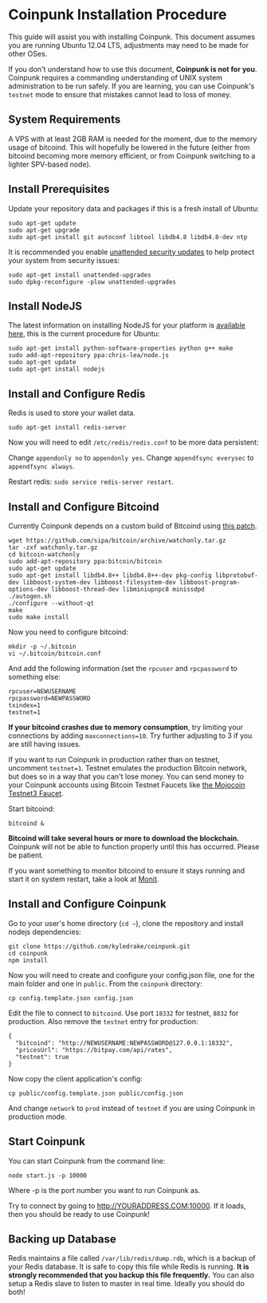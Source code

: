 # Coinpunk Installation Procedure

This guide will assist you with installing Coinpunk. This document assumes you are running Ubuntu 12.04 LTS, adjustments may need to be made for other OSes.

If you don't understand how to use this document, **Coinpunk is not for you**. Coinpunk requires a commanding understanding of UNIX system administration to be run safely. If you are learning, you can use Coinpunk's `testnet` mode to ensure that mistakes cannot lead to loss of money.

## System Requirements

A VPS with at least 2GB RAM is needed for the moment, due to the memory usage of bitcoind. This will hopefully be lowered in the future (either from bitcoind becoming more memory efficient, or from Coinpunk switching to a lighter SPV-based node).

## Install Prerequisites

Update your repository data and packages if this is a fresh install of Ubuntu:

```
sudo apt-get update
sudo apt-get upgrade
sudo apt-get install git autoconf libtool libdb4.8 libdb4.8-dev ntp
```

It is recommended you enable [unattended security updates](https://help.ubuntu.com/community/AutomaticSecurityUpdates) to help protect your system from security issues:

```
sudo apt-get install unattended-upgrades
sudo dpkg-reconfigure -plow unattended-upgrades
```

## Install NodeJS

The latest information on installing NodeJS for your platform is [available here](https://github.com/joyent/node/wiki/Installing-Node.js-via-package-manager), this is the current procedure for Ubuntu:

```
sudo apt-get install python-software-properties python g++ make
sudo add-apt-repository ppa:chris-lea/node.js
sudo apt-get update
sudo apt-get install nodejs
```

## Install and Configure Redis

Redis is used to store your wallet data.

```
sudo apt-get install redis-server
```

Now you will need to edit `/etc/redis/redis.conf` to be more data persistent:

Change `appendonly no` to `appendonly yes`.
Change `appendfsync everysec` to `appendfsync always`.

Restart redis: `sudo service redis-server restart`.

## Install and Configure Bitcoind

Currently Coinpunk depends on a custom build of Bitcoind using [this patch](https://github.com/bitcoin/bitcoin/pull/2861).

```
wget https://github.com/sipa/bitcoin/archive/watchonly.tar.gz
tar -zxf watchonly.tar.gz
cd bitcoin-watchonly
sudo add-apt-repository ppa:bitcoin/bitcoin
sudo apt-get update
sudo apt-get install libdb4.8++ libdb4.8++-dev pkg-config libprotobuf-dev libboost-system-dev libboost-filesystem-dev libboost-program-options-dev libboost-thread-dev libminiupnpc8 minissdpd
./autogen.sh
./configure --without-qt
make
sudo make install
```

Now you need to configure bitcoind:

```
mkdir -p ~/.bitcoin
vi ~/.bitcoin/bitcoin.conf
```

And add the following information (set the `rpcuser` and `rpcpassword` to something else:

```
rpcuser=NEWUSERNAME
rpcpassword=NEWPASSWORD
txindex=1
testnet=1
```

**If your bitcoind crashes due to memory consumption**, try limiting your connections by adding `maxconnections=10`. Try further adjusting to 3 if you are still having issues.

If you want to run Coinpunk in production rather than on testnet, uncomment `testnet=1`. Testnet emulates the production Bitcoin network, but does so in a way that you can't lose money. You can send money to your Coinpunk accounts using Bitcoin Testnet Faucets like [the Mojocoin Testnet3 Faucet](http://testnet.mojocoin.com/).

Start bitcoind:

```
bitcoind &
```

**Bitcoind will take several hours or more to download the blockchain.** Coinpunk will not be able to function properly until this has occurred. Please be patient.

If you want something to monitor bitcoind to ensure it stays running and start it on system restart, take a look at [Monit](http://mmonit.com/monit/).

## Install and Configure Coinpunk

Go to your user's home directory (`cd ~`), clone the repository and install nodejs dependencies:

```
git clone https://github.com/kyledrake/coinpunk.git
cd coinpunk
npm install
```

Now you will need to create and configure your config.json file, one for the main folder and one in `public`. From the `coinpunk` directory:

```
cp config.template.json config.json
```

Edit the file to connect to `bitcoind`. Use port `18332` for testnet, `8832` for production. Also remove the `testnet` entry for production:

```
{
  "bitcoind": "http://NEWUSERNAME:NEWPASSWORD@127.0.0.1:18332",
  "pricesUrl": "https://bitpay.com/api/rates",
  "testnet": true
}
```

Now copy the client application's config:

```
cp public/config.template.json public/config.json
```

And change `network` to `prod` instead of `testnet` if you are using Coinpunk in production mode.

## Start Coinpunk

You can start Coinpunk from the command line:

```
node start.js -p 10000
```

Where -p is the port number you want to run Coinpunk as.

Try to connect by going to http://YOURADDRESS.COM:10000. If it loads, then you should be ready to use Coinpunk!

## Backing up Database

Redis maintains a file called `/var/lib/redis/dump.rdb`, which is a backup of your Redis database. It is safe to copy this file while Redis is running. **It is strongly recommended that you backup this file frequently.** You can also setup a Redis slave to listen to master in real time. Ideally you should do both!
